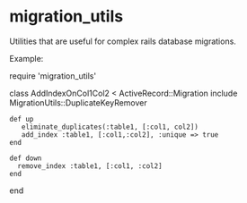 migration_utils
==========

Utilities that are useful for complex rails database migrations.

Example:


  require 'migration_utils'

  class AddIndexOnCol1Col2 < ActiveRecord::Migration
    include MigrationUtils::DuplicateKeyRemover

    def up
       eliminate_duplicates(:table1, [:col1, col2])
       add_index :table1, [:col1,:col2], :unique => true
    end

    def down
      remove_index :table1, [:col1, :col2]
    end

  end
